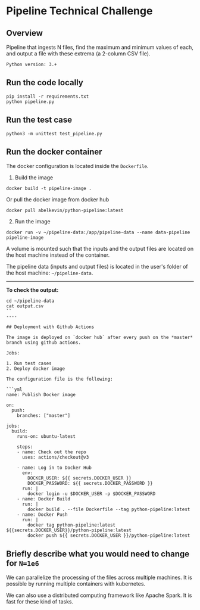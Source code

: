 # Pipeline Technical Challenge

## Overview
Pipeline that ingests N files, find the maximum and minimum values of each, and output a file with these extrema (a 2-column CSV file).

`Python version: 3.+`


## Run the code locally

```
pip install -r requirements.txt
python pipeline.py
```


## Run the test case
```
python3 -m unittest test_pipeline.py
```


## Run the docker container

The docker configuration is located inside the `Dockerfile`.

1. Build the image

```
docker build -t pipeline-image .
```

Or pull the docker image from docker hub

```
docker pull abelkevin/python-pipeline:latest
```

2. Run the image

```
docker run -v ~/pipeline-data:/app/pipeline-data --name data-pipeline pipeline-image
```

A volume is mounted such that the inputs and the output files are located on the host machine instead of the container.

The pipeline data (inputs and output files) is located in the user's folder of the host machine: `~/pipeline-data`.

----
**To check the output:**

```
cd ~/pipeline-data
cat output.csv
``
----

## Deployment with Github Actions

The image is deployed on `docker hub` after every push on the *master* branch using github actions.

Jobs:

1. Run test cases
2. Deploy docker image

The configuration file is the following:

```yml
name: Publish Docker image

on:
  push:
    branches: ["master"]

jobs:
  build:
    runs-on: ubuntu-latest

    steps:
    - name: Check out the repo
      uses: actions/checkout@v3
      
    - name: Log in to Docker Hub
      env:
        DOCKER_USER: ${{ secrets.DOCKER_USER }}
        DOCKER_PASSWORD: ${{ secrets.DOCKER_PASSWORD }}
      run: |
        docker login -u $DOCKER_USER -p $DOCKER_PASSWORD
    - name: Docker Build
      run: |
        docker build . --file Dockerfile --tag python-pipeline:latest
    - name: Docker Push
      run: |
        docker tag python-pipeline:latest ${{secrets.DOCKER_USER}}/python-pipeline:latest
        docker push ${{ secrets.DOCKER_USER }}/python-pipeline:latest

```

## Briefly describe what you would need to change for `N=1e6`

We can parallelize the processing of the files across multiple machines.
It is possible by running multiple containers with kubernetes.

We can also use a distributed computing framework like Apache Spark.
It is fast for these kind of tasks.